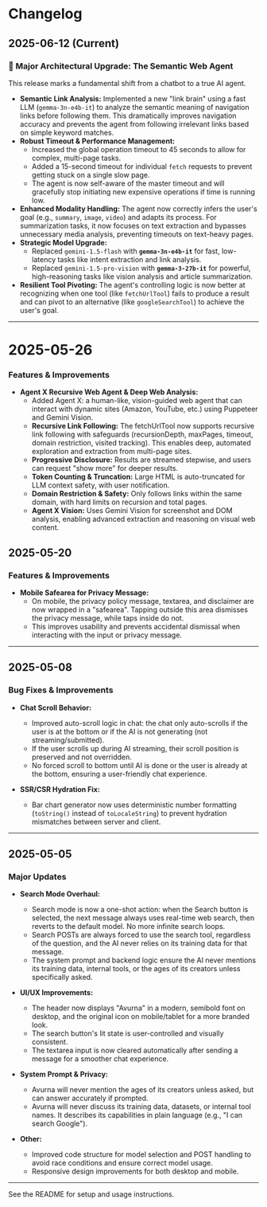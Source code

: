 # Changelog

## 2025-06-12 (Current)

### 🚀 Major Architectural Upgrade: The Semantic Web Agent

This release marks a fundamental shift from a chatbot to a true AI agent.

-   **Semantic Link Analysis:** Implemented a new "link brain" using a fast LLM (`gemma-3n-e4b-it`) to analyze the semantic meaning of navigation links before following them. This dramatically improves navigation accuracy and prevents the agent from following irrelevant links based on simple keyword matches.
-   **Robust Timeout & Performance Management:**
    -   Increased the global operation timeout to 45 seconds to allow for complex, multi-page tasks.
    -   Added a 15-second timeout for individual `fetch` requests to prevent getting stuck on a single slow page.
    -   The agent is now self-aware of the master timeout and will gracefully stop initiating new expensive operations if time is running low.
-   **Enhanced Modality Handling:** The agent now correctly infers the user's goal (e.g., `summary`, `image`, `video`) and adapts its process. For summarization tasks, it now focuses on text extraction and bypasses unnecessary media analysis, preventing timeouts on text-heavy pages.
-   **Strategic Model Upgrade:**
    -   Replaced `gemini-1.5-flash` with **`gemma-3n-e4b-it`** for fast, low-latency tasks like intent extraction and link analysis.
    -   Replaced `gemini-1.5-pro-vision` with **`gemma-3-27b-it`** for powerful, high-reasoning tasks like vision analysis and article summarization.
-   **Resilient Tool Pivoting:** The agent's controlling logic is now better at recognizing when one tool (like `fetchUrlTool`) fails to produce a result and can pivot to an alternative (like `googleSearchTool`) to achieve the user's goal.

---

# 2025-05-26

### Features & Improvements

- **Agent X Recursive Web Agent & Deep Web Analysis:**
  - Added Agent X: a human-like, vision-guided web agent that can interact with dynamic sites (Amazon, YouTube, etc.) using Puppeteer and Gemini Vision.
  - **Recursive Link Following:** The fetchUrlTool now supports recursive link following with safeguards (recursionDepth, maxPages, timeout, domain restriction, visited tracking). This enables deep, automated exploration and extraction from multi-page sites.
  - **Progressive Disclosure:** Results are streamed stepwise, and users can request "show more" for deeper results.
  - **Token Counting & Truncation:** Large HTML is auto-truncated for LLM context safety, with user notification.
  - **Domain Restriction & Safety:** Only follows links within the same domain, with hard limits on recursion and total pages.
  - **Agent X Vision:** Uses Gemini Vision for screenshot and DOM analysis, enabling advanced extraction and reasoning on visual web content.

## 2025-05-20

### Features & Improvements

- **Mobile Safearea for Privacy Message:**
  - On mobile, the privacy policy message, textarea, and disclaimer are now wrapped in a "safearea". Tapping outside this area dismisses the privacy message, while taps inside do not.
  - This improves usability and prevents accidental dismissal when interacting with the input or privacy message.

---

## 2025-05-08

### Bug Fixes & Improvements

- **Chat Scroll Behavior:**
  - Improved auto-scroll logic in chat: the chat only auto-scrolls if the user is at the bottom or if the AI is not generating (not streaming/submitted).
  - If the user scrolls up during AI streaming, their scroll position is preserved and not overridden.
  - No forced scroll to bottom until AI is done or the user is already at the bottom, ensuring a user-friendly chat experience.

- **SSR/CSR Hydration Fix:**
  - Bar chart generator now uses deterministic number formatting (`toString()` instead of `toLocaleString`) to prevent hydration mismatches between server and client.

---

## 2025-05-05

### Major Updates

- **Search Mode Overhaul:**
  - Search mode is now a one-shot action: when the Search button is selected, the next message always uses real-time web search, then reverts to the default model. No more infinite search loops.
  - Search POSTs are always forced to use the search tool, regardless of the question, and the AI never relies on its training data for that message.
  - The system prompt and backend logic ensure the AI never mentions its training data, internal tools, or the ages of its creators unless specifically asked.

- **UI/UX Improvements:**
  - The header now displays "Avurna" in a modern, semibold font on desktop, and the original icon on mobile/tablet for a more branded look.
  - The search button's lit state is user-controlled and visually consistent.
  - The textarea input is now cleared automatically after sending a message for a smoother chat experience.

- **System Prompt & Privacy:**
  - Avurna will never mention the ages of its creators unless asked, but can answer accurately if prompted.
  - Avurna will never discuss its training data, datasets, or internal tool names. It describes its capabilities in plain language (e.g., "I can search Google").

- **Other:**
  - Improved code structure for model selection and POST handling to avoid race conditions and ensure correct model usage.
  - Responsive design improvements for both desktop and mobile.

---

See the README for setup and usage instructions.
